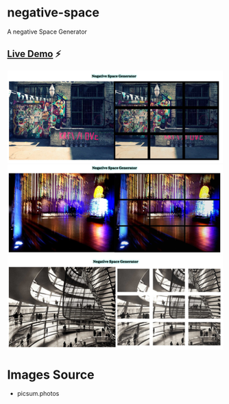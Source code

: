 # negative-space

A negative Space Generator

## [Live Demo](https://main--sensational-gecko-5e200b.netlify.app/) ⚡

![Demo 1](/demo/demo1.jpg)
![Demo 2](/demo/demo2.jpg)
![Demo 3](/demo/demo3.jpg)

# Images Source

- picsum.photos
